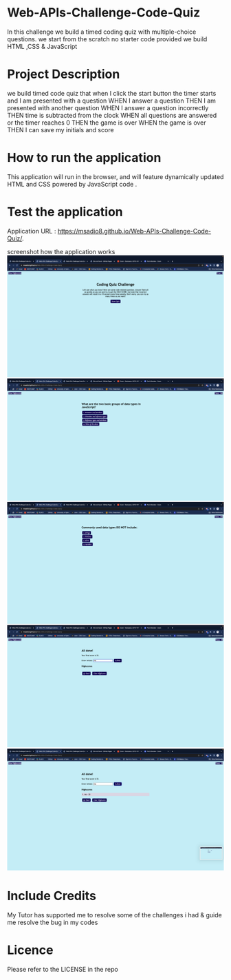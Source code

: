 # Web-APIs-Challenge-Code-Quiz

In this challenge we build a timed coding quiz with multiple-choice questions.
we start from the scratch no starter code provided
we build HTML ,CSS & JavaScript 

# Project Description

we build timed code quiz
that when  I click the start button the timer starts and I am presented with a question
WHEN I answer a question
THEN I am presented with another question
WHEN I answer a question incorrectly
THEN time is subtracted from the clock
WHEN all questions are answered or the timer reaches 0
THEN the game is over
WHEN the game is over
THEN I can save my initials and score

# How to run the application

 This application  will run in the browser, and will feature dynamically updated HTML and CSS powered by JavaScript code .


# Test the application

Application URL : https://msadio8.github.io/Web-APIs-Challenge-Code-Quiz/.

screenshot how the application works 
![Alt text](<Screenshot 2023-06-13 at 6.23.47 pm.png>)
![Alt text](<Screenshot 2023-06-13 at 6.23.55 pm.png>)
![Alt text](<Screenshot 2023-06-13 at 6.24.05 pm.png>)
![Alt text](<Screenshot 2023-06-13 at 6.24.27 pm.png>)
![Alt text](<Screenshot 2023-06-13 at 6.24.33 pm.png>)


# Include Credits

My Tutor has supported me to resolve some of the challenges i had & guide me resolve the bug in my codes

# Licence
Please refer to the LICENSE in the repo